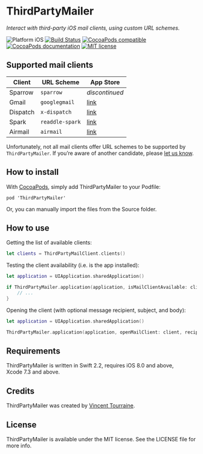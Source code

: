 # ThirdPartyMailer

_Interact with third-party iOS mail clients, using custom URL schemes._

![Platform iOS](https://img.shields.io/badge/platform-iOS-blue.svg)
[![Build Status](https://travis-ci.org/vtourraine/ThirdPartyMailer.svg?branch=master)](https://travis-ci.org/vtourraine/ThirdPartyMailer)
[![CocoaPods compatible](https://img.shields.io/cocoapods/v/ThirdPartyMailer.svg)](https://cocoapods.org/pods/ThirdPartyMailer)
[![CocoaPods documentation](https://img.shields.io/cocoapods/metrics/doc-percent/ThirdPartyMailer.svg)](http://cocoadocs.org/docsets/ThirdPartyMailer)
[![MIT license](http://img.shields.io/badge/license-MIT-blue.svg)](https://github.com/vtourraine/ThirdPartyMailer/raw/master/LICENSE.md)


## Supported mail clients

Client   | URL Scheme      | App Store
-------- | --------------- | ---------
Sparrow  | `sparrow`       | _discontinued_
Gmail    | `googlegmail`   | [link](https://itunes.apple.com/app/id422689480?mt=8)
Dispatch | `x-dispatch`    | [link](https://itunes.apple.com/app/id642022747?mt=8)
Spark    | `readdle-spark` | [link](https://itunes.apple.com/app/id997102246?mt=8)
Airmail  | `airmail`       | [link](https://itunes.apple.com/app/id993160329?mt=8)

Unfortunately, not all mail clients offer URL schemes to be supported by `ThirdPartyMailer`. If you’re aware of another candidate, please [let us know](https://github.com/vtourraine/ThirdPartyMailer/issues).


## How to install

With [CocoaPods](https://cocoapods.org), simply add ThirdPartyMailer to your Podfile:

```
pod 'ThirdPartyMailer'
```

Or, you can manually import the files from the Source folder.


## How to use

Getting the list of available clients:

``` swift
let clients = ThirdPartyMailClient.clients()
```

Testing the client availability (i.e. is the app installed):

``` swift
let application = UIApplication.sharedApplication()

if ThirdPartyMailer.application(application, isMailClientAvailable: client) {
    // ...
}
```

Opening the client (with optional message recipient, subject, and body):

``` swift
let application = UIApplication.sharedApplication()

ThirdPartyMailer.application(application, openMailClient: client, recipient: nil, subject: nil, body: nil)
```


## Requirements

ThirdPartyMailer is written in Swift 2.2, requires iOS 8.0 and above, Xcode 7.3 and above.


## Credits

ThirdPartyMailer was created by [Vincent Tourraine](http://www.vtourraine.net).


## License

ThirdPartyMailer is available under the MIT license. See the LICENSE file for more info.
